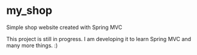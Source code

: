 # my_shop
Simple shop website created with Spring MVC


This project is still in progress. I am developing it to learn Spring MVC and many more things. :)
